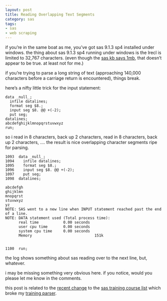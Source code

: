```yaml
---
layout: post
title: Reading Overlapping Text Segments
category: sas
tags:
- sas
- web scraping
---
```


if you’re in the same boat as me, you’ve got sas 9.1.3 sp4 installed under windows. the thing about sas 9.1.3 sp4 running under windows is the lrecl is limited to 32,767 characters. (even though the [sas kb says 1mb](http://support.sas.com/kb/19/345.html), that doesn’t appear to be true. at least not for me.)

<!--more-->

if you’re trying to parse a long string of text (approaching 140,000 characters before a carriage return is encountered), things break.

here’s a nifty little trick for the input statement:

    data _null_;
      infile datalines;
      format seg $8.;
      input seg $8. @@ +(-2);
      put seg;
    datalines;
    abcdefghijklmnopqrstuvwxyz
    run;

so i read in 8 characters, back up 2 characters, read in 8 characters, back up 2 characters, …. the result is nice overlapping character segments ripe for parsing.

    1093  data _null_;
    1094    infile datalines;
    1095    format seg $8.;
    1096    input seg $8. @@ +(-2);
    1097    put seg;
    1098  datalines;

    abcdefgh
    ghijklmn
    mnopqrst
    stuvwxyz
    yz
    NOTE: SAS went to a new line when INPUT statement reached past the end of a line.
    NOTE: DATA statement used (Total process time):
          real time           0.00 seconds
          user cpu time       0.00 seconds
          system cpu time     0.00 seconds
          Memory                            151k


    1100  run;

the log shows something about sas reading over to the next line, but, whatever.

i may be missing something very obvious here. if you notice, would you please let me know in the comments.

this post is related to the [recent change](http://support.sas.com/training/forms/newdesign.html) to the [sas training course list](https://support.sas.com/edu/courses.html?ctry=us) which broke my [training parser](http://quatch.koopmann.us/post/2918939826/scraping-the-sas-training-pages).
